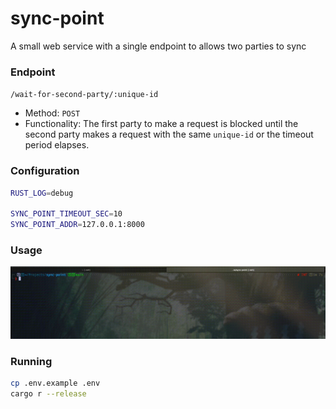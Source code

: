# sync-point
A small web service with a single endpoint to allows two parties to sync

### Endpoint
`/wait-for-second-party/:unique-id`
- Method: `POST`
- Functionality: The first party to make a request is blocked until the second party makes a request with the same `unique-id` or the timeout period elapses.

### Configuration
```sh
RUST_LOG=debug

SYNC_POINT_TIMEOUT_SEC=10
SYNC_POINT_ADDR=127.0.0.1:8000
```

### Usage
![](usage.gif)

### Running
```sh
cp .env.example .env
cargo r --release
```

